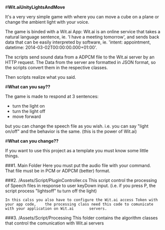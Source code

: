 #**Wit.aiUnityLightsAndMove**

It's a very very simple game with where you can move a cube on a plane or change the ambient light with your voice.

The game is binded with a Wit.ai App: Wit.ai is an online service that takes a natural language sentence, ie. 'I have a meeting tomorrow', and sends back data that can be easily interpreted by software, ie. 'intent: appointment, datetime: 2014-03-02T00:00:00.000+01:00'.

The scripts send sound data from a ADPCM file to the Wit.ai server by an HTTP request.
The Data from the server are formatted in JSON format, so the scripts convert them in the respective classes.

Then scripts realize what you said.

#**What can you say??**

The game is made to respond at 3 sentences:
- turn the light on
- turn the light off
- move forward

but you can change the speech file as you wish.
i.e. you can say "light on/off" and the behavior is the same. (this is the power of Wit.ai) 

#**What can you change??**

If you want to use this project as a template you must know some little things.

###1. Main Folder
	Here you must put the audio file with your command. That file must be in PCM or 		ADPCM (better) format.
    
###2. /Assets/Script/PluginController.cs
	This script control the processing of Speech files in response to user keyDown 			input. (i.e. if you press P, the script process "lightsoff" tu turn off the light)
    
   	In this calss you also have to configure the Wit.ai access Token with your app code,	the processing class need this code to comunicate with your application on Wit.ai 		servers.
    
###3. /Assets/Script/Processing
	This folder contains the algorithm classes that control the comunication with Wit.ai	servers
















